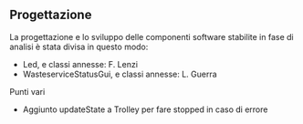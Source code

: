 ## Progettazione

La progettazione e lo sviluppo delle componenti software stabilite in fase di analisi è stata divisa in questo modo:

- Led, e classi annesse: F. Lenzi
- WasteserviceStatusGui, e classi annesse: L. Guerra

Punti vari
- Aggiunto updateState a Trolley per fare stopped in caso di errore